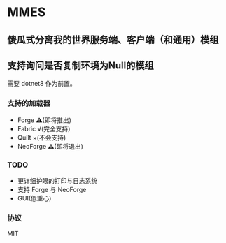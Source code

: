 # MMES
## 傻瓜式分离我的世界服务端、客户端（和通用）模组
## 支持询问是否复制环境为Null的模组
需要 dotnet8 作为前置。
### 支持的加载器
- Forge ⚠(即将推出)
- Fabric √(完全支持)
- Quilt ×(不会支持)
- NeoForge ⚠(即将退出)
### TODO
- 更详细护眼的打印与日志系统
- 支持 Forge 与 NeoForge
- GUI(低重心)
### 协议
MIT
